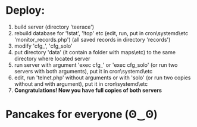 # Deploy:
1. build server (directory 'teerace')
1. rebuild database for '!stat', '!top' etc (edit, run, put in cron\systemd\etc 'monitor_records.php') (all saved records in directory 'records')
1. modify 'cfg_', 'cfg_solo'
1. put directory 'data' (it contain a folder with maps\etc) to the same directory where located server
1. run server with argument 'exec cfg_' or 'exec cfg_solo' (or run two servers with both arguments), put it in cron\systemd\etc
1. edit, run 'telnet.php' without arguments or with 'solo' (or run two copies without and with argument), put it in cron\systemd\etc
1. **Congratulations! Now you have full copies of both servers**

# Pancakes for everyone (ʘ‿ʘ)
